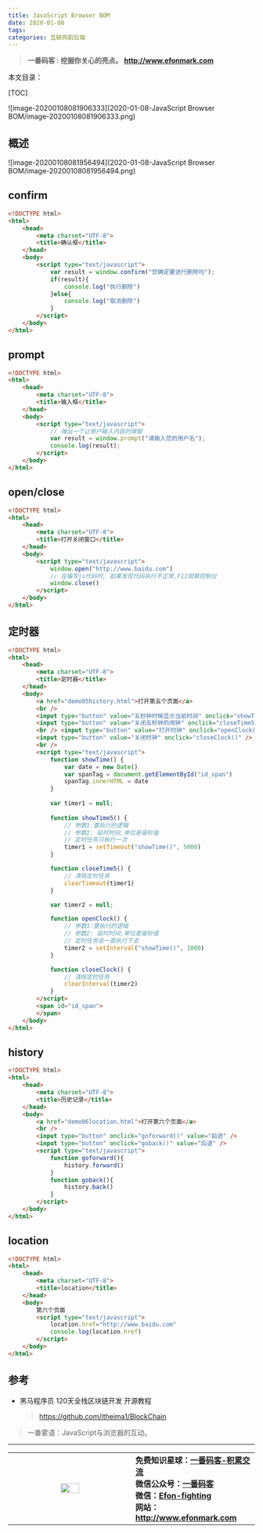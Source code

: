 ```yaml
---
title: JavaScript Browser BOM
date: 2020-01-08
tags: 
categories: 互联网前后端
---
```


> **一番码客 : 挖掘你关心的亮点。**
> **http://www.efonmark.com**

本文目录：

[TOC]

![image-20200108081906333](2020-01-08-JavaScript Browser BOM/image-20200108081906333.png)

<!--more-->

## 概述

![image-20200108081956494](2020-01-08-JavaScript Browser BOM/image-20200108081956494.png)

## confirm

```html
<!DOCTYPE html>
<html>
	<head>
		<meta charset="UTF-8">
		<title>确认框</title>
	</head>
	<body>
		<script type="text/javascript">
			var result = window.confirm("您确定要进行删除吗");
			if(result){
				console.log("执行删除")
			}else{
				console.log("取消删除")
			}
		</script>
	</body>
</html>
```

## prompt

```html
<!DOCTYPE html>
<html>
	<head>
		<meta charset="UTF-8">
		<title>输入框</title>
	</head>
	<body>
		<script type="text/javascript">
			// 弹出一个让用户输入内容的弹窗
			var result = window.prompt("请输入您的用户名");
			console.log(result);
		</script>
	</body>
</html>
```



## open/close

```html
<!DOCTYPE html>
<html>
	<head>
		<meta charset="UTF-8">
		<title>打开关闭窗口</title>
	</head>
	<body>
		<script type="text/javascript">
			window.open("http://www.baidu.com")
			// 在编写js代码时, 如果发现代码执行不正常,F12观察控制台
			window.close()
		</script>
	</body>
</html>
```

## 定时器

```html
<!DOCTYPE html>
<html>
	<head>
		<meta charset="UTF-8">
		<title>定时器</title>
	</head>
	<body>
		<a href="demo05history.html">打开第五个页面</a>
		<br />
		<input type="button" value="五秒钟时候显示当前时间" onclick="showTime5()" />
		<input type="button" value="关闭五秒钟的闹钟" onclick="closeTime5()" />
		<br /> <input type="button" value="打开时钟" onclick="openClock()" />
		<input type="button" value="关闭时钟" onclick="closeClock()" />
		<br />
		<script type="text/javascript">
			function showTime() {
				var date = new Date()
				var spanTag = document.getElementById("id_span")
				spanTag.innerHTML = date
			}
            
			var timer1 = null;
            
			function showTime5() {
				// 参数1:要执行的逻辑
				// 参数2: 延时时间,单位是毫秒值
				// 定时任务只执行一次
				timer1 = setTimeout("showTime()", 5000)
			}

			function closeTime5() {
				// 清除定时任务
				clearTimeout(timer1)
			}

			var timer2 = null;

			function openClock() {
				// 参数1:要执行的逻辑
				// 参数2: 延时时间,单位是毫秒值
				// 定时任务会一直执行下去
				timer2 = setInterval("showTime()", 1000)
			}

			function closeClock() {
				// 清除定时任务
				clearInterval(timer2)
			}
		</script>
		<span id="id_span">
		</span>
	</body>
</html>
```

## history

```html
<!DOCTYPE html>
<html>
	<head>
		<meta charset="UTF-8">
		<title>历史记录</title>
	</head>
	<body>
		<a href="demo06location.html">打开第六个页面</a>
		<br />
		<input type="button" onclick="goforward()" value="前进" />
		<input type="button" onclick="goback()" value="后退" />
		<script type="text/javascript">
			function goforward(){
				history.forward()
			}
			function goback(){
				history.back()
			}
		</script>
	</body>
</html>
```

## location

```html
<!DOCTYPE html>
<html>
	<head>
		<meta charset="UTF-8">
		<title>location</title>
	</head>
	<body>	
		第六个页面
		<script type="text/javascript">	
			location.href="http://www.baidu.com"
			console.log(location.href)
		</script>
	</body>
</html>
```



## 参考

* 黑马程序员 120天全栈区块链开发 开源教程

  > https://github.com/itheima1/BlockChain



> 一番雾语：JavaScript与浏览器的互动。

-------
<table>
<tr>
<td ><center><img src="http://www.efonmark.com/efonmark-blog/readme/guanzhu_1.jpg" width=40%></center></td>
<td width="50%" align=left><b>
    免费知识星球：<a href="http://www.efonmark.com/efonmark-blog/readme/zhishixingqiu1.png">一番码客-积累交流</a><br>
    微信公众号：<a href="http://www.efonmark.com/efonmark-blog/readme/guanzhu_1.jpg">一番码客</a><br>
    微信：<a href="http://www.efonmark.com/efonmark-blog/readme/weixin.jpg">Efon-fighting</a><br>
    网站：<a href="http://www.efonmark.com">http://www.efonmark.com</a><br></b></td>
</tr>
</table>